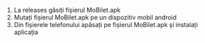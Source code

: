 1. La releases găsiți fișierul MoBilet.apk
2. Mutați fișierul MoBilet.apk pe un dispozitiv mobil android
3. Din fișierele telefonului apăsați pe fișierul MoBilet.apk și instalați aplicația
